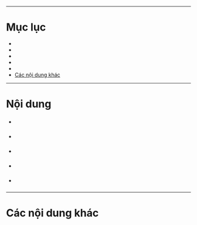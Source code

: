 #

____

# Mục lục


- [](#)
- [](#)
- [](#)
- [](#)
- [](#)
- [Các nội dung khác](#content-others)

____

# <a name="content">Nội dung</a>

- ### <a name=""></a>
- ### <a name=""></a>
- ### <a name=""></a>
- ### <a name=""></a>
- ### <a name=""></a>


____

# <a name="content-others">Các nội dung khác</a>
